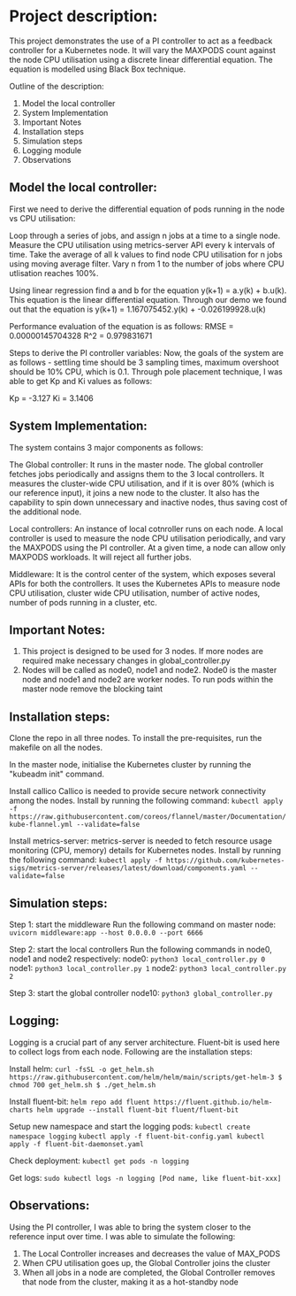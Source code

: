 # Project description:
This project demonstrates the use of a PI controller to act as a feedback controller for a Kubernetes node. It will vary the MAXPODS count against the node CPU utilisation using a discrete linear differential equation. The equation is modelled using Black Box technique.

Outline of the description:
1. Model the local controller
2. System Implementation
3. Important Notes
4. Installation steps
5. Simulation steps
6. Logging module
7. Observations

## Model the local controller:
First we need to derive the differential equation of pods running in the node vs CPU utilisation:

Loop through a series of jobs, and assign n jobs at a time to a single node. Measure the CPU utilisation using metrics-server API every k intervals of time. Take the average of all k values to find node CPU utilisation for n jobs using moving average filter. Vary n from 1 to the number of jobs where CPU utlisation reaches 100%.

Using linear regression find a and b for the equation y(k+1) = a.y(k) + b.u(k). This equation is the linear differential equation. Through our demo we found out that the equation is y(k+1) = 1.167075452.y(k) + -0.026199928.u(k)

Performance evaluation of the equation is as follows:
RMSE = 0.00000145704328
R^2 = 0.979831671

Steps to derive the PI controller variables: Now, the goals of the system are as follows - settling time should be 3 sampling times, maximum overshoot should be 10% CPU, which is 0.1. Through pole placement technique, I was able to get Kp and Ki values as follows:

Kp = -3.127
Ki = 3.1406

## System Implementation:

The system contains 3 major components as follows:

The Global controller:
It runs in the master node. The global controller fetches jobs periodically and assigns them to the 3 local controllers. It measures the cluster-wide CPU utilisation, and if it is over 80% (which is our reference input), it joins a new node to the cluster. It also has the capability to spin down unnecessary and inactive nodes, thus saving cost of the additional node.

Local controllers:
An instance of local cotnroller runs on each node. A local controller is used to measure the node CPU utilisation periodically, and vary the MAXPODS using the PI controller. At a given time, a node can allow only MAXPODS workloads. It will reject all further jobs.

Middleware:
It is the control center of the system, which exposes several APIs for both the controllers. It uses the Kubernetes APIs to measure node CPU utilisation, cluster wide CPU utilisation, number of active nodes, number of pods running in a cluster, etc.

## Important Notes:
1. This project is designed to be used for 3 nodes. If more nodes are required make necessary changes in global_controller.py
2. Nodes will be called as node0, node1 and node2. Node0 is the master node and node1 and node2 are worker nodes. To run pods within the master node remove the blocking taint

## Installation steps:
Clone the repo in all three nodes. To install the pre-requisites, run the makefile on all the nodes.

In the master node, initialise the Kubernetes cluster by running the "kubeadm init" command.

Install callico
Callico is needed to provide secure network connectivity among the nodes. Install by running the following command:
`kubectl apply -f https://raw.githubusercontent.com/coreos/flannel/master/Documentation/kube-flannel.yml --validate=false`

Install metrics-server:
metrics-server is needed to fetch resource usage monitoring (CPU, memory) details for Kubernetes nodes. Install by running the following command:
`kubectl apply -f https://github.com/kubernetes-sigs/metrics-server/releases/latest/download/components.yaml --validate=false`

## Simulation steps:
Step 1: start the middleware
Run the following command on master node:
`uvicorn middleware:app --host 0.0.0.0 --port 6666`

Step 2: start the local controllers
Run the following commands in node0, node1 and node2 respectively:
node0: `python3 local_controller.py 0`
node1: `python3 local_controller.py 1`
node2: `python3 local_controller.py 2`

Step 3: start the global controller
node10: `python3 global_controller.py`

## Logging:
Logging is a crucial part of any server architecture. Fluent-bit is used here to collect logs from each node. Following are the installation steps: 

Install helm:
`curl -fsSL -o get_helm.sh https://raw.githubusercontent.com/helm/helm/main/scripts/get-helm-3
$ chmod 700 get_helm.sh
$ ./get_helm.sh`

Install fluent-bit:
`helm repo add fluent https://fluent.github.io/helm-charts
helm upgrade --install fluent-bit fluent/fluent-bit`

Setup new namespace and start the logging pods:
`kubectl create namespace logging`
`kubectl apply -f fluent-bit-config.yaml
kubectl apply -f fluent-bit-daemonset.yaml`

Check deployment:
`kubectl get pods -n logging`

Get logs:
`sudo kubectl logs -n logging [Pod name, like fluent-bit-xxx]`

## Observations:
Using the PI controller, I was able to bring the system closer to the reference input over time. I was able to simulate the following:
1. The Local Controller increases and decreases the value of MAX_PODS
2. When CPU utilisation goes up, the Global Controller joins the cluster
3. When all jobs in a node are completed, the Global Controller removes that node from the cluster, making it as a hot-standby node
